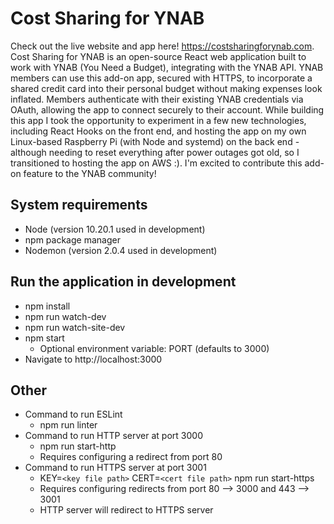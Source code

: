 # Cost Sharing for YNAB
Check out the live website and app here! https://costsharingforynab.com. Cost Sharing for YNAB is an open-source React web application built to work with YNAB (You Need a Budget), integrating with the YNAB API. YNAB members can use this add-on app, secured with HTTPS, to incorporate a shared credit card into their personal budget without making expenses look inflated. Members authenticate with their existing YNAB credentials via OAuth, allowing the app to connect securely to their account. While building this app I took the opportunity to experiment in a few new technologies, including React Hooks on the front end, and hosting the app on my own Linux-based Raspberry Pi (with Node and systemd) on the back end - although needing to reset everything after power outages got old, so I transitioned to hosting the app on AWS :). I'm excited to contribute this add-on feature to the YNAB community!

## System requirements
  - Node (version 10.20.1 used in development)
  - npm package manager
  - Nodemon (version 2.0.4 used in development)

## Run the application in development
  - npm install
  - npm run watch-dev
  - npm run watch-site-dev
  - npm start
    - Optional environment variable: PORT (defaults to 3000)
  - Navigate to http://localhost:3000

## Other
  - Command to run ESLint
    - npm run linter
  - Command to run HTTP server at port 3000
    - npm run start-http
    - Requires configuring a redirect from port 80
  - Command to run HTTPS server at port 3001
    - KEY=`<key file path>` CERT=`<cert file path>` npm run start-https
    - Requires configuring redirects from port 80 --> 3000 and 443 --> 3001
    - HTTP server will redirect to HTTPS server